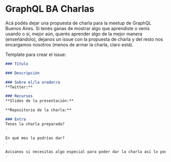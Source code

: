 # GraphQL BA Charlas
Acá podés dejar una propuesta de charla para la meetup de GraphQL Buenos Aires. Si tenés ganas de mostrar algo que aprendiste o venís usando o si, mejor aún, querés aprender algo de la mejor manera (enseñándolo), dejanos un issue con la propuesta de charla y del resto nos encargamos nosotros (menos de armar la charla, claro está).

Template para crear el issue:

```md
### Título

### Descripción

### Sobre el/la orador/a
**Twitter:**

### Recursos
**Slides de la presentación:**

**Repositorio de la charla:**

### Extra
Tenes la charla preparada?
- 

En qué mes la podrías dar?
- 

Avisanos si necesitas algo especial para poder dar la charla así lo podemos planificar con tiempo.
- 
```
